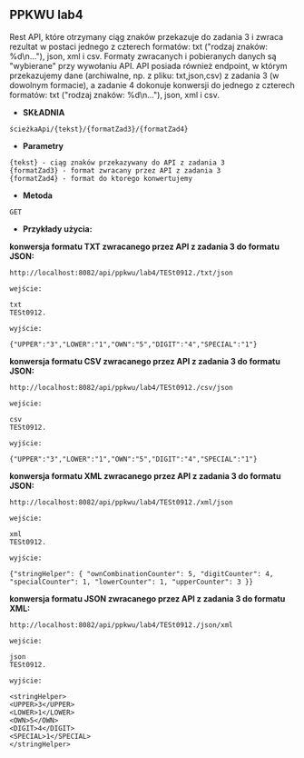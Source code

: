 **PPKWU lab4**
----
Rest API, które otrzymany ciąg znaków przekazuje do zadania 3 i zwraca rezultat w postaci jednego z czterech formatów:
txt ("rodzaj znaków: %d\n..."), json, xml i csv. Formaty zwracanych i pobieranych danych są "wybierane" przy wywołaniu
API. API posiada również endpoint, w którym przekazujemy dane (archiwalne, np. z pliku: txt,json,csv) z zadania 3 (w
dowolnym formacie), a zadanie 4 dokonuje konwersji do jednego z czterech formatów: txt ("rodzaj znaków: %d\n..."), json,
xml i csv.

* **SKŁADNIA**

 ``` 
ścieżkaApi/{tekst}/{formatZad3}/{formatZad4}
```

* **Parametry**

 ```
{tekst} - ciąg znaków przekazywany do API z zadania 3
{formatZad3} - format zwracany przez API z zadania 3
{formatZad4} - format do ktorego konwertujemy
 ```

* **Metoda**

```
GET
```

* **Przykłady użycia:**

**konwersja formatu TXT zwracanego przez API z zadania 3 do formatu JSON:**

```
http://localhost:8082/api/ppkwu/lab4/TESt0912./txt/json
```

`wejście:`

```
txt
TESt0912.
```

`wyjście:`

```
{"UPPER":"3","LOWER":"1","OWN":"5","DIGIT":"4","SPECIAL":"1"}
```

**konwersja formatu CSV zwracanego przez API z zadania 3 do formatu JSON:**

```
http://localhost:8082/api/ppkwu/lab4/TESt0912./csv/json
```

`wejście:`

```
csv
TESt0912.
```

`wyjście:`

```
{"UPPER":"3","LOWER":"1","OWN":"5","DIGIT":"4","SPECIAL":"1"}
```

**konwersja formatu XML zwracanego przez API z zadania 3 do formatu JSON:**

```
http://localhost:8082/api/ppkwu/lab4/TESt0912./xml/json
```

`wejście:`

```
xml
TESt0912.
```

`wyjście:`

```
{"stringHelper": { "ownCombinationCounter": 5, "digitCounter": 4, "specialCounter": 1, "lowerCounter": 1, "upperCounter": 3 }}
```

**konwersja formatu JSON zwracanego przez API z zadania 3 do formatu XML:**

```
http://localhost:8082/api/ppkwu/lab4/TESt0912./json/xml
```

`wejście:`

```
json
TESt0912.
```

`wyjście:`

```
<stringHelper>
<UPPER>3</UPPER>
<LOWER>1</LOWER>
<OWN>5</OWN>
<DIGIT>4</DIGIT>
<SPECIAL>1</SPECIAL>
</stringHelper>
```

